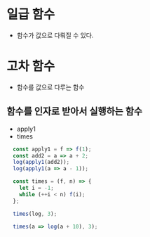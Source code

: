 # 일급 함수
- 함수가 값으로 다뤄질 수 있다.

# 고차 함수
- 함수를 값으로 다루는 함수

## 함수를 인자로 받아서 실행하는 함수
- apply1
- times

```javascript
  const apply1 = f => f(1);
  const add2 = a => a + 2;
  log(apply1(add2));
  log(apply1(a => a - 1));

  const times = (f, n) => {
    let i = -1;
    while (++i < n) f(i);
  };

  times(log, 3);

  times(a => log(a + 10), 3);
```
